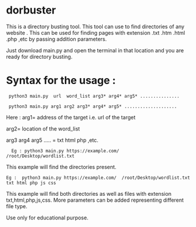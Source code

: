 # dorbuster
This is a directory busting tool.
This tool can use to find directories of any website .
This can be used for finding pages with extension .txt .htm .html .php ,etc by passing addition parameters.

Just download main.py and open the terminal in that location  and you are ready for directory busting.


# Syntax for the usage :
     python3 main.py  url  word_list arg3* arg4* arg5* ...............

     python3 main.py arg1 arg2 arg3* arg4* arg5* .................... 

Here :
arg1= address of the target i.e. url of the target 

arg2= location of the word_list                     

arg3 arg4 arg5 ..... =  txt html php ,etc.        


      Eg : python3 main.py https://example.com/  /root/Desktop/wordlist.txt 
   This example will find the directories present.


    Eg :  python3 main.py https://example.com/  /root/Desktop/wordlist.txt  txt html php js css 
This example will find both directories as well as files with extension txt,html,php,js,css.
More parameters can be added representing different file type.














Use only for educational purpose.
